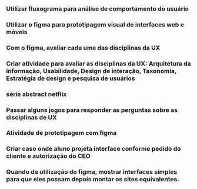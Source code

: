 ### Utilizar fluxograma para análise de comportamento do usuário

### Utilizar o figma para prototipagem visual de interfaces web e móveis

### Com o figma, avaliar cada uma das disciplinas da UX

### Criar atividade para avaliar as disciplinas da UX: Arquitetura da informação, Usabilidade, Design de interação, Taxonomia, Estratégia de design e pesquisa de usuários


### série abstract netflix

### Passar alguns jogos para responder as perguntas sobre as disciplinas de UX

### Atividade de prototipagem com figma
### Criar caso onde aluno projeta interface conforme pedido do cliente e autorização do CEO

###  Quando da utilização do figma, mostrar interfaces simples para que eles possam depois montar os sites equivalentes.
